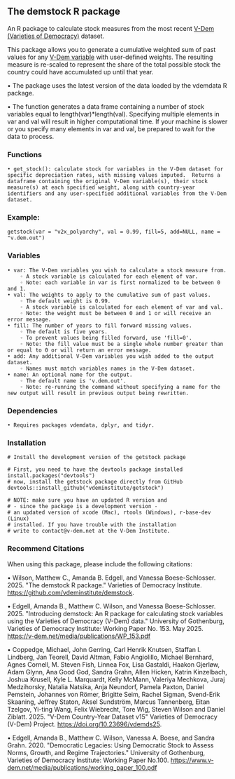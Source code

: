## The demstock R package ##

An R package to calculate stock measures from the most recent [V-Dem (Varieties of Democracy)](https://www.v-dem.net/vdemds.html) dataset. 

This package allows you to generate a cumulative weighted sum of past values for any [V-Dem variable](https://v-dem.net/documents/55/codebook.pdf) with user-defined weights. The resulting measure is re-scaled to represent the share of the total possible stock the country could have accumulated up until that year. 

• The package uses the latest version of the data loaded by the vdemdata R package.

• The function generates a data frame containing a number of stock variables equal to length(var)*length(val). Specifying multiple elements in var and val will result in higher computational time. If your machine is slower or you specify many elements in var and val, be prepared to wait for the data to process.

### Functions ###
    • get_stock(): calculate stock for variables in the V-Dem dataset for specific depreciation rates, with missing values imputed.  Returns a dataframe containing the original V-Dem variable(s), their stock measure(s) at each specified weight, along with country-year identifiers and any user-specified additional variables from the V-Dem dataset.

### Example: ###
``` 
getstock(var = "v2x_polyarchy", val = 0.99, fill=5, add=NULL, name = "v.dem.out") 
```

### Variables ###
    • var: The V-Dem variables you wish to calculate a stock measure from. 
        ◦ A stock variable is calculated for each element of var.
        ◦ Note: each variable in var is first normalized to be between 0 and 1.
    • val: The weights to apply to the cumulative sum of past values. 
        ◦ The default weight is 0.99. 
        ◦ A stock variable is calculated for each element of var and val.
        ◦ Note: the weight must be between 0 and 1 or will receive an error message.
    • fill: The number of years to fill forward missing values. 
        ◦ The default is five years.
        ◦ To prevent values being filled forward, use 'fill=0'.
        ◦ Note: the fill value must be a single whole number greater than or equal to 0 or will return an error message.
    • add: Any additional V-Dem variables you wish added to the output dataset. 
        ◦ Names must match variables names in the V-Dem dataset.
    • name: An optional name for the output. 
        ◦ The default name is 'v.dem.out'.
        ◦ Note: re-running the command without specifying a name for the new output will result in previous output being rewritten. 

### Dependencies ###
    • Requires packages vdemdata, dplyr, and tidyr. 

### Installation ###
```
# Install the development version of the getstock package 

# First, you need to have the devtools package installed
install.packages("devtools")
# now, install the getstock package directly from GitHub
devtools::install_github("vdeminstitute/getstock")

# NOTE: make sure you have an updated R version and
# - since the package is a development version - 
# an updated version of xcode (Mac), rtools (Windows), r-base-dev (Linux)
# installed. If you have trouble with the installation 
# write to contact@v-dem.net at the V-Dem Institute.
```

### Recommend Citations ###

When using this package, please include the following citations: 

• Wilson, Matthew C., Amanda B. Edgell, and Vanessa Boese-Schlosser. 2025. "The demstock R package." Varieties of Democracy Institute. https://github.com/vdeminstitute/demstock. 

• Edgell, Amanda B., Matthew C. Wilson, and Vanessa Boese-Schlosser. 2025. "Introducing demstock: An R package for calculating stock variables using the Varieties of Democracy (V-Dem) data." University of Gothenburg, Varieties of Democracy Institute: Working Paper No. 153. May 2025. https://v-dem.net/media/publications/WP_153.pdf

• Coppedge, Michael, John Gerring, Carl Henrik Knutsen, Staffan I. Lindberg, Jan Teorell, David Altman, Fabio Angiolillo, Michael Bernhard, Agnes Cornell, M. Steven Fish, Linnea Fox, Lisa Gastaldi, Haakon Gjerløw, Adam Glynn, Ana Good God, Sandra Grahn, Allen Hicken, Katrin Kinzelbach, Joshua Krusell, Kyle L. Marquardt, Kelly McMann, Valeriya Mechkova, Juraj Medzihorsky, Natalia Natsika, Anja Neundorf, Pamela Paxton, Daniel Pemstein, Johannes von Römer, Brigitte Seim, Rachel Sigman, Svend-Erik Skaaning, Jeffrey Staton, Aksel Sundström, Marcus Tannenberg, Eitan Tzelgov, Yi-ting Wang, Felix Wiebrecht, Tore Wig, Steven Wilson and Daniel Ziblatt. 2025. "V-Dem Country-Year Dataset v15" Varieties of Democracy (V-Dem) Project. https://doi.org/10.23696/vdemds25.

• Edgell, Amanda B., Matthew C. Wilson, Vanessa A. Boese, and Sandra Grahn. 2020. "Democratic Legacies: Using Democratic Stock to Assess Norms, Growth, and Regime Trajectories."  University of Gothenburg, Varieties of Democracy Institute: Working Paper No.100. https://www.v-dem.net/media/publications/working_paper_100.pdf
